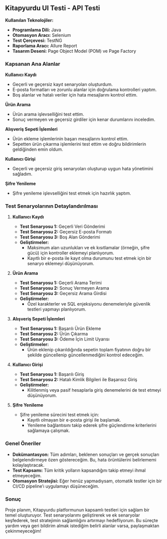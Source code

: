 

## Kitapyurdu UI Testi - API Testi  
**Kullanılan Teknolojiler:**  
- **Programlama Dili:** Java  
- **Otomasyon Aracı:** Selenium  
- **Test Çerçevesi:** TestNG  
- **Raporlama Aracı:** Allure Report  
- **Tasarım Deseni:** Page Object Model (POM) ve Page Factory  

### Kapsanan Ana Alanlar

**Kullanıcı Kaydı**
- Geçerli ve geçersiz kayıt senaryoları oluşturdum.
- E-posta formatları ve zorunlu alanlar için doğrulama kontrolleri yaptım.
- Boş alanlar ve hatalı veriler için hata mesajlarını kontrol ettim.

**Ürün Arama**
- Ürün arama işlevselliğini test ettim.
- Sonuç vermeyen ve geçersiz girdiler için kenar durumlarını inceledim.

**Alışveriş Sepeti İşlemleri**
- Ürün ekleme işlemlerinin başarı mesajlarını kontrol ettim.
- Sepetten ürün çıkarma işlemlerini test ettim ve doğru bildirimlerin geldiğinden emin oldum.

**Kullanıcı Girişi**
- Geçerli ve geçersiz giriş senaryoları oluşturup uygun hata yönetimini sağladım.

**Şifre Yenileme**
- Şifre yenileme işlevselliğini test etmek için hazırlık yaptım.

### Test Senaryolarının Detaylandırılması

1. **Kullanıcı Kaydı**
   - **Test Senaryosu 1:** Geçerli Veri Gönderimi
   - **Test Senaryosu 2:** Geçersiz E-posta Formatı
   - **Test Senaryosu 3:** Boş Alan Gönderimi
   - **Geliştirmeler:**
     - Maksimum alan uzunlukları ve ek kısıtlamalar (örneğin, şifre gücü) için kontroller eklemeyi planlıyorum.
     - Kayıtlı bir e-posta ile kayıt olma durumunu test etmek için bir senaryo eklemeyi düşünüyorum.

2. **Ürün Arama**
   - **Test Senaryosu 1:** Geçerli Arama Terimi
   - **Test Senaryosu 2:** Sonuç Vermeyen Arama
   - **Test Senaryosu 3:** Geçersiz Arama Girdisi
   - **Geliştirmeler:**
     - Özel karakterler ve SQL enjeksiyonu denemeleriyle güvenlik testleri yapmayı planlıyorum.

3. **Alışveriş Sepeti İşlemleri**
   - **Test Senaryosu 1:** Başarılı Ürün Ekleme
   - **Test Senaryosu 2:** Ürün Çıkarma
   - **Test Senaryosu 3:** Ödeme İçin Limit Uyarısı
   - **Geliştirmeler:**
     - Ürün eklenip çıkarıldığında sepetin toplam fiyatının doğru bir şekilde güncellenip güncellenmediğini kontrol edeceğim.

4. **Kullanıcı Girişi**
   - **Test Senaryosu 1:** Başarılı Giriş
   - **Test Senaryosu 2:** Hatalı Kimlik Bilgileri ile Başarısız Giriş
   - **Geliştirmeler:**
     - Kilitlenmiş veya pasif hesaplarla giriş denemelerini de test etmeyi düşünüyorum.

5. **Şifre Yenileme**
   - Şifre yenileme sürecini test etmek için:
     - Kayıtlı olmayan bir e-posta girişi ile başlamak.
     - Yenileme bağlantısını takip ederek şifre güçlendirme kriterlerini sağlamaya çalışmak.

### Genel Öneriler
- **Dokümantasyon:** Tüm adımları, beklenen sonuçları ve gerçek sonuçları belgelendirmeye özen göstereceğim. Bu, hata örüntülerini belirlememi kolaylaştıracak.
- **Test Kapsamı:** Tüm kritik yolların kapsandığını takip etmeyi ihmal etmeyeceğim.
- **Otomasyon Stratejisi:** Eğer henüz yapmadıysam, otomatik testler için bir CI/CD pipeline’ı uygulamayı düşüneceğim.

### Sonuç
Proje planım, Kitapyurdu platformunun kapsamlı testleri için sağlam bir temel oluşturuyor. Test senaryolarımı geliştirerek ve ek senaryolar keşfederek, test stratejimin sağlamlığını artırmayı hedefliyorum. Bu süreçte yardım veya geri bildirim almak istediğim belirli alanlar varsa, paylaşmaktan çekinmeyeceğim!
